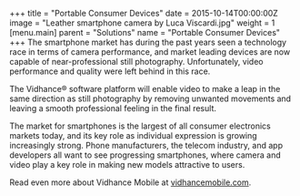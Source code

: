 +++
title = "Portable Consumer Devices"
date = 2015-10-14T00:00:00Z
image = "Leather smartphone camera by Luca Viscardi.jpg"
weight = 1
[menu.main]
parent = "Solutions"
name = "Portable Consumer Devices"
+++
The smartphone market has during the past years seen a technology race in terms of camera performance, and market leading devices are now capable of near-professional still photography. Unfortunately, video performance and quality were left behind in this race.

The Vidhance® software platform will enable video to make a leap in the same direction as still photography by removing unwanted movements and leaving a smooth professional feeling in the final result.
<!--more-->
The market for smartphones is the largest of all consumer electronics markets today, and its key role as individual expression is growing increasingly strong. Phone manufacturers, the telecom industry, and app developers all want to see progressing smartphones, where camera and video play a key role in making new models attractive to users.

Read even more about Vidhance Mobile at [vidhancemobile.com](http://vidhancemobile.com).
